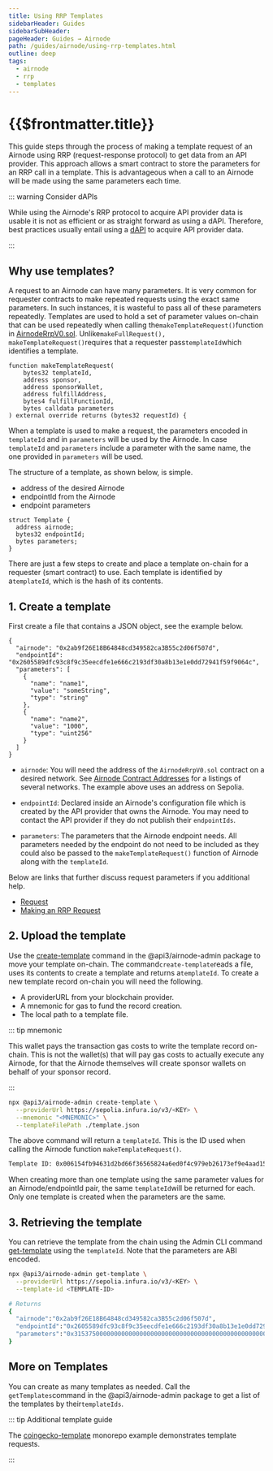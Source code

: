 ```yaml
---
title: Using RRP Templates
sidebarHeader: Guides
sidebarSubHeader:
pageHeader: Guides → Airnode
path: /guides/airnode/using-rrp-templates.html
outline: deep
tags:
  - airnode
  - rrp
  - templates
---
```


<PageHeader/>

<SearchHighlight/>

# {{$frontmatter.title}}

This guide steps through the process of making a template request of an Airnode
using RRP (request-response protocol) to get data from an API provider. This
approach allows a smart contract to store the parameters for an RRP call in a
template. This is advantageous when a call to an Airnode will be made using the
same parameters each time.

::: warning Consider dAPIs

While using the Airnode's RRP protocol to acquire API provider data is usable it
is not as efficient or as straight forward as using a dAPI. Therefore, best
practices usually entail using a [dAPI](/explore/dapis/what-are-dapis.md) to
acquire API provider data.

:::

## Why use templates?

A request to an Airnode can have many parameters. It is very common for
requester contracts to make repeated requests using the exact same parameters.
In such instances, it is wasteful to pass all of these parameters repeatedly.
Templates are used to hold a set of parameter values on-chain that can be used
repeatedly when calling the`makeTemplateRequest()`function in
[AirnodeRrpV0.sol<ExternalLinkImage/>](https://github.com/api3dao/airnode/blob/v0.9/packages/airnode-protocol/contracts/rrp/AirnodeRrpV0.sol).
Unlike`makeFullRequest(), makeTemplateRequest()`requires that a requester
pass`templateId`which identifies a template.

```solidity
function makeTemplateRequest(
    bytes32 templateId,
    address sponsor,
    address sponsorWallet,
    address fulfillAddress,
    bytes4 fulfillFunctionId,
    bytes calldata parameters
) external override returns (bytes32 requestId) {
```

When a template is used to make a request, the parameters encoded in
`templateId` and in `parameters` will be used by the Airnode. In case
`templateId` and `parameters` include a parameter with the same name, the one
provided in `parameters` will be used.

The structure of a template, as shown below, is simple.

- address of the desired Airnode
- endpointId from the Airnode
- endpoint parameters

```solidity
struct Template {
  address airnode;
  bytes32 endpointId;
  bytes parameters;
}
```

There are just a few steps to create and place a template on-chain for a
requester (smart contract) to use. Each template is identified by a`templateId`,
which is the hash of its contents.

<!--When you create a template record on-chain,
[see 2. Upload Template](#2-upload-template), a templateId will be
returned.-->

## 1. Create a template

First create a file that contains a JSON object, see the example below.

```
{
  "airnode": "0x2ab9f26E18B64848cd349582ca3B55c2d06f507d",
  "endpointId": "0x2605589dfc93c8f9c35eecdfe1e666c2193df30a8b13e1e0dd72941f59f9064c",
  "parameters": [
    {
      "name": "name1",
      "value": "someString",
      "type": "string"
    },
    {
      "name": "name2",
      "value": "1000",
      "type": "uint256"
    }
  ]
}
```

- `airnode`: You will need the address of the `AirnodeRrpV0.sol` contract on a
  desired network. See
  [Airnode Contract Addresses](/reference/airnode/latest/airnode-addresses.md)
  for a listings of several networks. The example above uses an address on
  Sepolia.

- `endpointId`: Declared inside an Airnode's configuration file which is created
  by the API provider that owns the Airnode. You may need to contact the API
  provider if they do not publish their `endpointIds`.

- `parameters`: The parameters that the Airnode endpoint needs. All parameters
  needed by the endpoint do not need to be included as they could also be passed
  to the `makeTemplateRequest()` function of Airnode along with the
  `templateId`.

Below are links that further discuss request parameters if you additional help.

- [Request](/reference/airnode/latest/concepts/request.md)
- [Making an RRP Request](rrp-request.md#request-parameters)

## 2. Upload the template

Use the
[create-template<ExternalLinkImage/>](https://github.com/api3dao/airnode/tree/v0.9/packages/airnode-admin#create-template)
command in the @api3/airnode-admin package to move your template on-chain. The
command`create-template`reads a file, uses its contents to create a template and
returns a`templateId`. To create a new template record on-chain you will need
the following.

- A providerURL from your blockchain provider.
- A mnemonic for gas to fund the record creation.
- The local path to a template file.

::: tip mnemonic

This wallet pays the transaction gas costs to write the template record
on-chain. This is not the wallet(s) that will pay gas costs to actually execute
any Airnode, for that the Airnode themselves will create sponsor wallets on
behalf of your sponsor record.

:::

```sh
npx @api3/airnode-admin create-template \
  --providerUrl https://sepolia.infura.io/v3/<KEY> \
  --mnemonic "<MNEMONIC>" \
  --templateFilePath ./template.json
```

The above command will return a `templateId`. This is the ID used when calling
the Airnode function `makeTemplateRequest()`.

```sh
Template ID: 0x006154fb94631d2bd66f36565824a6ed0f4c979eb26173ef9e4aad15dd03e6df
```

When creating more than one template using the same parameter values for an
Airnode/endpointId pair, the same `templateId`will be returned for each. Only
one template is created when the parameters are the same.

## 3. Retrieving the template

You can retrieve the template from the chain using the Admin CLI command
[get-template](/reference/airnode/latest/packages/admin-cli.html#get-template)
using the `templateId`. Note that the parameters are ABI encoded.

```sh
npx @api3/airnode-admin get-template \
  --providerUrl https://sepolia.infura.io/v3/<KEY> \
  --template-id <TEMPLATE-ID>

# Returns
{
  "airnode":"0x2ab9f26E18B64848cd349582ca3B55c2d06f507d",
  "endpointId":"0x2605589dfc93c8f9c35eecdfe1e666c2193df30a8b13e1e0dd72941f59f9064c",
  "parameters":"0x31537500000000000000000000000000000000000000000000000000000000006e616d653100000000000000000000000000000000000000000000000000000000000000000000000000000000000000000000000000000000000000000000a06e616d653200000000000000000000000000000000000000000000000000000000000000000000000000000000000000000000000000000000000000000003e8000000000000000000000000000000000000000000000000000000000000000a736f6d65537472696e6700000000000000000000000000000000000000000000"
}
```

## More on Templates

You can create as many templates as needed. Call the `getTemplates`command in
the @api3/airnode-admin package to get a list of the templates by
their`templateIds`.

::: tip Additional template guide

The
[coingecko-template](https://github.com/api3dao/airnode/tree/v0.9/packages/airnode-examples/integrations/coingecko-template)<ExternalLinkImage/>
monorepo example demonstrates template requests.

:::
